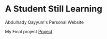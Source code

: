 # A Student Still Learning
Abdulhady Qayyum's Personal Website


My Final project
[Project](./Projects.md)
